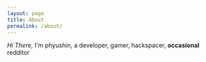 ```yaml
---
layout: page
title: About
permalink: /about/
---
```

_Hi There,_
I'm phyushin,
a developer, gamer, hackspacer, __occasional__ redditor
